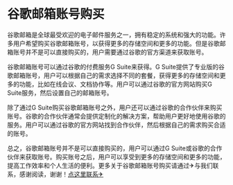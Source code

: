 # 谷歌邮箱账号购买

谷歌邮箱是全球最受欢迎的电子邮件服务之一，拥有稳定的系统和强大的功能。许多用户希望购买谷歌邮箱账号，以获得更多的存储空间和更多的功能。但是谷歌邮箱账号并不是可以直接购买的，用户需要通过谷歌的官方渠道来获取账号。

谷歌邮箱账号可以通过谷歌的付费服务G Suite来获得。G Suite提供了专业版的谷歌邮箱账号，用户可以根据自己的需求选择不同的套餐，获得更多的存储空间和更多的功能，比如在线会议、文档协作等。用户可以通过谷歌的官方网站购买G Suite服务，然后设置自己的邮箱账号。

除了通过G Suite购买谷歌邮箱账号之外，用户还可以通过谷歌的合作伙伴来购买账号。谷歌的合作伙伴通常会提供定制化的解决方案，帮助用户更好地使用谷歌的服务。用户可以通过谷歌的官方网站找到合作伙伴，然后根据自己的需求购买合适的账号。

总之，谷歌邮箱账号并不是可以直接购买的，用户可以通过G Suite或谷歌的合作伙伴来获取账号。购买账号之后，用户可以享受到更多的存储空间和更多的功能，提高工作效率和个人生活的便利。更多关于谷歌邮箱账号购买请通过✈与我们联系，感谢阅读，谢谢！[点这里联系✈](https://1.k02.cc)